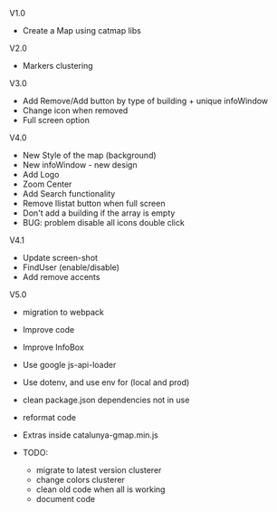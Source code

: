 V1.0
- Create a Map using catmap libs

V2.0
- Markers clustering

V3.0
- Add Remove/Add button by type of building + unique infoWindow
- Change icon when removed
- Full screen option

V4.0
- New Style of the map (background)
- New infoWindow - new design
- Add Logo
- Zoom Center
- Add Search functionality
- Remove llistat button when full screen
- Don't add a building if the array is empty
- BUG: problem disable all icons double click

V4.1
- Update screen-shot
- FindUser (enable/disable)
- Add remove accents

V5.0
- migration to webpack
- Improve code
- Improve InfoBox
- Use google js-api-loader
- Use dotenv, and use env for (local and prod)
- clean package.json dependencies not in use
- reformat code
- Extras inside catalunya-gmap.min.js

- TODO: 
  - migrate to latest version clusterer
  - change colors clusterer
  - clean old code when all is working
  - document code